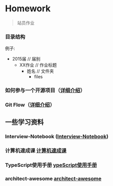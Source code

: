 # Homework
> 站员作业

### 目录结构
例子:

  - 2015届 // 届别
    - XX作业 // 作业标题
      - 姓名 // 文件夹
        - files

### 如何参与一个开源项目（[详细介绍](http://www.tuicool.com/articles/Inyi2mf)）
### Git Flow（[详细介绍](http://www.ruanyifeng.com/blog/2015/12/git-workflow.html)）


## 一些学习资料 
### Interview-Notebook ([Interview-Notebook](https://github.com/CyC2018/Interview-Notebook))
###  计算机速成课 [计算机速成课](https://github.com/1c7/crash-course-computer-science-chinese)
### TypeScript使用手册 [ypeScript使用手册]((https://github.com/zhongsp/TypeScript))
### architect-awesome [architect-awesome ](https://github.com/xingshaocheng/architect-awesome)
